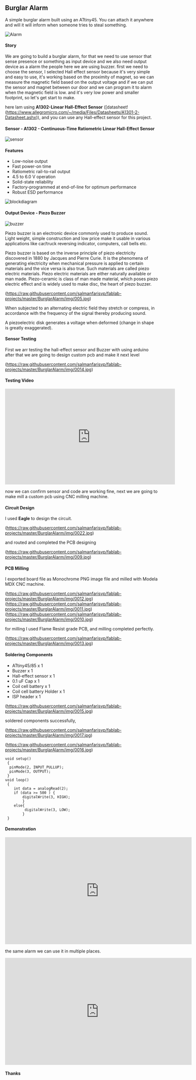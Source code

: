 ## Burglar Alarm
A simple burglar alarm built using an ATtiny45. You can attach it anywhere and will it will inform when someone tries to steal something.

![Alarm](https://raw.githubusercontent.com/salmanfarisvp/fablab-projects/master/BurglarAlarm/img/main.jpg)


#### Story

We are going to build a burglar alarm, for that we need to use sensor that sense presence or something as input device and we also need output device as a alarm the people here we are using buzzer. first we need to choose the sensor, I selected Hall effect sensor because it's very simple and easy to use, it's working based on the proximity of magnet, so we can measure the magnetic field based on the output voltage and if we can put the sensor and magnet between our door and we can program it to alarm when the magnetic field is low. and it's very low power and smaller footprint, so let's get start to make.

here Iam using **A1302-Linear Hall-Effect Sensor**  ([datasheet!(https://www.allegromicro.com/~/media/Files/Datasheets/A1301-2-Datasheet.ashx)), and you can use any Hall-effect sensor for this project.

#### Sensor - A1302 - Continuous-Time Ratiometric Linear Hall-Effect Sensor

![sensor](https://raw.githubusercontent.com/salmanfarisvp/fablab-projects/master/BurglarAlarm/img/004.jpg)

#### Features

- Low-noise output
- Fast power-on time
- Ratiometric rail-to-rail output
- 4.5 to 6.0 V operation
- Solid-state reliability
- Factory-programmed at end-of-line for optimum performance
- Robust ESD performance

![blockdiagram](https://raw.githubusercontent.com/salmanfarisvp/fablab-projects/master/BurglarAlarm/img/002.jpg)

#### Output Device - Piezo Buzzer

![buzzer](https://raw.githubusercontent.com/salmanfarisvp/fablab-projects/master/BurglarAlarm/img/003.jpg)

Piezo buzzer is an electronic device commonly used to produce sound. Light weight, simple construction and low price make it usable in various applications like car/truck reversing indicator, computers, call bells etc.

Piezo buzzer is based on the inverse principle of piezo electricity discovered in 1880 by Jacques and Pierre Curie. It is the phenomena of generating electricity when mechanical pressure is applied to certain materials and the vice versa is also true. Such materials are called piezo electric materials. Piezo electric materials are either naturally available or man made. Piezo-ceramic is class of man made material, which poses piezo electric effect and is widely used to make disc, the heart of piezo buzzer.

(https://raw.githubusercontent.com/salmanfarisvp/fablab-projects/master/BurglarAlarm/img/005.jpg)

When subjected to an alternating electric field they stretch or compress, in accordance with the frequency of the signal thereby producing sound.

A piezoelectric disk generates a voltage when deformed (change in shape is greatly exaggerated).

#### Sensor Testing

First we arr testing the hall-effect sensor and Buzzer with using arduino after that we are going to design custom pcb and make it next level

(https://raw.githubusercontent.com/salmanfarisvp/fablab-projects/master/BurglarAlarm/img/0014.jpg)



#### Testing Video

<iframe width="560" height="315" src="https://www.youtube.com/embed/gFu8SRU2_eU" frameborder="0" allow="autoplay; encrypted-media" allowfullscreen></iframe>

now we can confirm sensor and code are working fine, next we are going to make mill a custom pcb using CNC milling machine.

#### Circuit Design

I used **Eagle** to design the circuit.

(https://raw.githubusercontent.com/salmanfarisvp/fablab-projects/master/BurglarAlarm/img/0022.jpg)

and routed and completed the PCB designing

(https://raw.githubusercontent.com/salmanfarisvp/fablab-projects/master/BurglarAlarm/img/009.jpg)



#### PCB Milling

I exported board file as Monochrome PNG image file and milled with Modela MDX CNC machine.

(https://raw.githubusercontent.com/salmanfarisvp/fablab-projects/master/BurglarAlarm/img/0012.jpg)
(https://raw.githubusercontent.com/salmanfarisvp/fablab-projects/master/BurglarAlarm/img/0011.jpg)
(https://raw.githubusercontent.com/salmanfarisvp/fablab-projects/master/BurglarAlarm/img/0010.jpg)

for milling I used Flame Resist grade PCB, and milling completed perfectly.

(https://raw.githubusercontent.com/salmanfarisvp/fablab-projects/master/BurglarAlarm/img/0013.jpg)



#### Soldering Components

- ATtiny45/85 x 1
- Buzzer x 1
- Hall-effect sensor x 1
- 0.1 uF Cap x 1
- Coil cell battery x 1
- Coil cell battery Holder x 1
- ISP header x 1

(https://raw.githubusercontent.com/salmanfarisvp/fablab-projects/master/BurglarAlarm/img/0015.jpg)


soldered components successfully,

(https://raw.githubusercontent.com/salmanfarisvp/fablab-projects/master/BurglarAlarm/img/0017.jpg)


(https://raw.githubusercontent.com/salmanfarisvp/fablab-projects/master/BurglarAlarm/img/0016.jpg)

```
void setup()
 { 
  pinMode(2, INPUT_PULLUP);
  pinMode(3, OUTPUT);
 }
void loop()
 {  
    int data = analogRead(2);
    if (data >= 500 ) {   
        digitalWrite(3, HIGH);
        }  
    else{   
         digitalWrite(3, LOW);  
        }
 }

 ```

#### Demonstration

<iframe width="615" height="352" src="https://www.youtube.com/embed/Aqp0Zq_OJ4g" frameborder="0" allow="autoplay; encrypted-media" allowfullscreen></iframe>

the same alarm we can use it in multiple places.

<iframe width="615" height="352" src="https://www.youtube.com/embed/o99wMoNA4Zo" frameborder="0" allow="autoplay; encrypted-media" allowfullscreen></iframe>


#### Thanks 